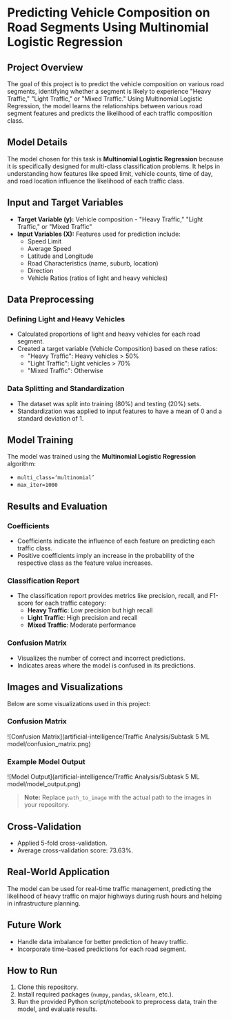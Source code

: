 # Predicting Vehicle Composition on Road Segments Using Multinomial Logistic Regression

## Project Overview
The goal of this project is to predict the vehicle composition on various road segments, identifying whether a segment is likely to experience "Heavy Traffic," "Light Traffic," or "Mixed Traffic." Using Multinomial Logistic Regression, the model learns the relationships between various road segment features and predicts the likelihood of each traffic composition class.

## Model Details
The model chosen for this task is **Multinomial Logistic Regression** because it is specifically designed for multi-class classification problems. It helps in understanding how features like speed limit, vehicle counts, time of day, and road location influence the likelihood of each traffic class.

## Input and Target Variables
- **Target Variable (y):** Vehicle composition - "Heavy Traffic," "Light Traffic," or "Mixed Traffic"
- **Input Variables (X):** Features used for prediction include:
  - Speed Limit
  - Average Speed
  - Latitude and Longitude
  - Road Characteristics (name, suburb, location)
  - Direction
  - Vehicle Ratios (ratios of light and heavy vehicles)

## Data Preprocessing
### Defining Light and Heavy Vehicles
- Calculated proportions of light and heavy vehicles for each road segment.
- Created a target variable (Vehicle Composition) based on these ratios:
  - "Heavy Traffic": Heavy vehicles > 50%
  - "Light Traffic": Light vehicles > 70%
  - "Mixed Traffic": Otherwise

### Data Splitting and Standardization
- The dataset was split into training (80%) and testing (20%) sets.
- Standardization was applied to input features to have a mean of 0 and a standard deviation of 1.

## Model Training
The model was trained using the **Multinomial Logistic Regression** algorithm:
- `multi_class=‘multinomial’`
- `max_iter=1000`

## Results and Evaluation
### Coefficients
- Coefficients indicate the influence of each feature on predicting each traffic class.
- Positive coefficients imply an increase in the probability of the respective class as the feature value increases.

### Classification Report
- The classification report provides metrics like precision, recall, and F1-score for each traffic category:
  - **Heavy Traffic**: Low precision but high recall
  - **Light Traffic**: High precision and recall
  - **Mixed Traffic**: Moderate performance

### Confusion Matrix
- Visualizes the number of correct and incorrect predictions.
- Indicates areas where the model is confused in its predictions.

## Images and Visualizations
Below are some visualizations used in this project:

### Confusion Matrix
![Confusion Matrix](artificial-intelligence/Traffic Analysis/Subtask 5 ML model/confusion_matrix.png)

### Example Model Output
![Model Output](artificial-intelligence/Traffic Analysis/Subtask 5 ML model/model_output.png)

> **Note:** Replace `path_to_image` with the actual path to the images in your repository.

## Cross-Validation
- Applied 5-fold cross-validation.
- Average cross-validation score: 73.63%.

## Real-World Application
The model can be used for real-time traffic management, predicting the likelihood of heavy traffic on major highways during rush hours and helping in infrastructure planning.

## Future Work
- Handle data imbalance for better prediction of heavy traffic.
- Incorporate time-based predictions for each road segment.

## How to Run
1. Clone this repository.
2. Install required packages (`numpy`, `pandas`, `sklearn`, etc.).
3. Run the provided Python script/notebook to preprocess data, train the model, and evaluate results.


